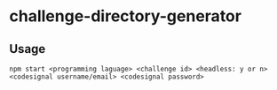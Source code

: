 # challenge-directory-generator

## Usage
```shell
npm start <programming laguage> <challenge id> <headless: y or n> <codesignal username/email> <codesignal password>
```